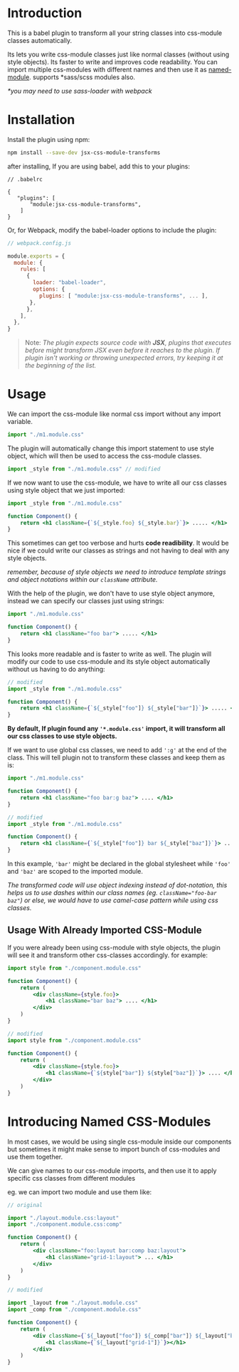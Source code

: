 

# Introduction

This is a babel plugin to transform all your string classes into css-module classes automatically. 

Its lets you write css-module classes just like normal classes (without using style objects). Its faster to write and improves code readability.
You can import multiple css-modules with different names and then use it as [named-module](#introducing-named-css-modules). supports \*sass/scss modules also. 

*\*you may need to use sass-loader with webpack*

# Installation

Install the plugin using npm:
```sh
npm install --save-dev jsx-css-module-transforms 
```

after installing, If you are using babel, add this to your plugins:
```jsonc
// .babelrc

{
   "plugins": [
       "module:jsx-css-module-transforms", 
    ]
}
```

Or, for Webpack, modify the babel-loader options to include the plugin:

```js
// webpack.config.js

module.exports = {
  module: {
    rules: [
      {
        loader: "babel-loader",
        options: {
          plugins: [ "module:jsx-css-module-transforms", ... ],
       },
      },
    ],
  },
}
```

> Note: *The plugin expects source code with **JSX**, plugins that executes before might transform JSX even before it reaches to the plugin.
> If plugin isn't working or throwing unexpected errors, try keeping it at the beginning of the list.*

# Usage

We can import the css-module like normal css import without any import variable.

```jsx
import "./m1.module.css"
```
The plugin will automatically change this import statement to use style object,
which will then be used to access the css-module classes.

```jsx
import _style from "./m1.module.css" // modified
```

If we now want to use the css-module, we have to write all our css classes using style object that we just imported:

```jsx
import _style from "./m1.module.css"

function Component() {
    return <h1 className={`${_style.foo} ${_style.bar}`}> ..... </h1>
}
```
This sometimes can get too verbose and hurts **code readibility**. It would be nice if we could write our classes as strings and not having to deal with any style objects.

*remember, because of style objects we need to introduce template strings and object notations within our `className` attribute.*

With the help of the plugin, we don't have to use style object anymore, instead we can specify our classes just using strings:
```jsx
import "./m1.module.css"

function Component() {
    return <h1 className="foo bar"> ..... </h1>
}
```
This looks more readable and is faster to write as well. 
The plugin will modify our code to use css-module and its style object automatically without us having to do anything:

```jsx
// modified
import _style from "./m1.module.css"

function Component() {
    return <h1 className={`${_style["foo"]} ${_style["bar"]}`}> ..... </h1>
}
```

**By default, If plugin found any `'*.module.css'` import, it will transform all our css classes to use style objects.**

If we want to use global css classes, we need to add `':g'` at the end of the class. This will tell plugin not to transform these classes and keep them as is:

```jsx
import "./m1.module.css"

function Component() {
    return <h1 className="foo bar:g baz"> .... </h1>
}
```

```jsx
// modified
import _style from "./m1.module.css"

function Component() {
    return <h1 className={`${_style["foo"]} bar ${_style["baz"]}`}> .... </h1>
}
```

In this example, `'bar'` might be declared in the global stylesheet while `'foo'` and `'baz'` are scoped to the imported module.

*The transformed code will use object indexing instead of dot-notation, this helps us to use dashes within our class names (eg. `className="foo-bar baz"`) or else, we would have to use camel-case pattern while using css classes.*

## Usage With Already Imported CSS-Module 

If you were already been using css-module with style objects, the plugin will see it and transform other css-classes accordingly.
for example:
```jsx
import style from "./component.module.css"

function Component() {
    return (
        <div className={style.foo}> 
            <h1 className="bar baz"> .... </h1>
        </div>
    )
}
```

```jsx
// modified
import style from "./component.module.css"

function Component() {
    return (
        <div className={style.foo}> 
            <h1 className={`${style["bar"]} ${style["baz"]}`}> .... </h1>
        </div>
    )
}
```


# Introducing Named CSS-Modules

In most cases, we would be using single css-module inside our components but sometimes 
it might make sense to import bunch of css-modules and use them together.

We can give names to our css-module imports, and then use it to apply specific css classes from different modules

eg. we can import two module and use them like:

```jsx
// original 

import "./layout.module.css:layout"
import "./component.module.css:comp"

function Component() {
    return (
        <div className="foo:layout bar:comp baz:layout"> 
            <h1 className="grid-1:layout"> ... </h1>
        </div>
    )
}

// modified

import _layout from "./layout.module.css"
import _comp from "./component.module.css"

function Component() {
    return (
        <div className={`${_layout["foo"]} ${_comp["bar"]} ${_layout["baz"]}`}> 
            <h1 className={`${_layout["grid-1"]}`}></h1>
        </div>
    )
}
```
